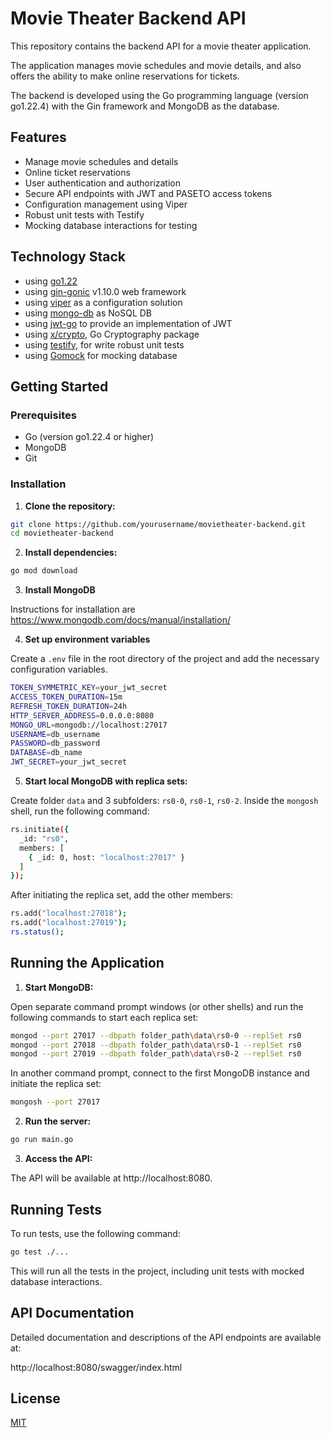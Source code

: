 # Movie Theater Backend API

This repository contains the backend API for a movie theater application. 

The application manages movie schedules and movie details, and also offers the ability to make online reservations for tickets. 

The backend is developed using the Go programming language (version go1.22.4) with the Gin framework and MongoDB as the database.

## Features

- Manage movie schedules and details
- Online ticket reservations
- User authentication and authorization
- Secure API endpoints with JWT and PASETO access tokens
- Configuration management using Viper
- Robust unit tests with Testify
- Mocking database interactions for testing

## Technology Stack

* using [go1.22](https://tip.golang.org/doc/go1.22)
* using [gin-gonic](https://github.com/gin-gonic/gin#gin-web-framework) v1.10.0 web framework
* using [viper](https://github.com/spf13/viper) as a configuration solution
* using [mongo-db](https://www.mongodb.com/) as NoSQL DB
* using [jwt-go](github.com/dgrijalva/jwt-go) to provide an implementation of JWT
* using [x/crypto](golang.org/x/crypto), Go Cryptography package 
* using [testify](https://github.com/stretchr/testify), for write robust unit tests 
* using [Gomock](https://github.com/golang/mock) for mocking database


## Getting Started

### Prerequisites
-	Go (version go1.22.4 or higher)
-	MongoDB
-	Git

### Installation

1.	**Clone the repository:**

```sh
git clone https://github.com/yourusername/movietheater-backend.git
cd movietheater-backend
```

2. **Install dependencies:**

```sh
go mod download
```

3. **Install MongoDB**
   
Instructions for installation are https://www.mongodb.com/docs/manual/installation/

4. **Set up environment variables**

Create a `.env` file in the root directory of the project and add the necessary configuration variables.

```sh
TOKEN_SYMMETRIC_KEY=your_jwt_secret
ACCESS_TOKEN_DURATION=15m
REFRESH_TOKEN_DURATION=24h
HTTP_SERVER_ADDRESS=0.0.0.0:8080
MONGO_URL=mongodb://localhost:27017
USERNAME=db_username
PASSWORD=db_password
DATABASE=db_name
JWT_SECRET=your_jwt_secret
```
5. **Start local MongoDB with replica sets:**

Create folder `data` and 3 subfolders: `rs0-0`, `rs0-1`, `rs0-2`.
Inside the `mongosh` shell, run the following command:
```sh
rs.initiate({
  _id: "rs0",
  members: [
    { _id: 0, host: "localhost:27017" }
  ]
});
```
After initiating the replica set, add the other members:
```sh
rs.add("localhost:27018");
rs.add("localhost:27019");
rs.status();
```

## Running the Application

1. **Start MongoDB:**

Open separate command prompt windows (or other shells) and run the following commands to start each replica set:
```sh
mongod --port 27017 --dbpath folder_path\data\rs0-0 --replSet rs0
mongod --port 27018 --dbpath folder_path\data\rs0-1 --replSet rs0
mongod --port 27019 --dbpath folder_path\data\rs0-2 --replSet rs0
```
In another command prompt, connect to the first MongoDB instance and initiate the replica set:
```sh
mongosh --port 27017
```

2. **Run the server:**

```sh
go run main.go
```

3. **Access the API:**

The API will be available at http://localhost:8080.

## Running Tests

To run tests, use the following command:

```sh
go test ./...
```

This will run all the tests in the project, including unit tests with mocked database interactions.

## API Documentation

Detailed documentation and descriptions of the API endpoints are available at:

http://localhost:8080/swagger/index.html

## License

[MIT](https://choosealicense.com/licenses/mit/)
